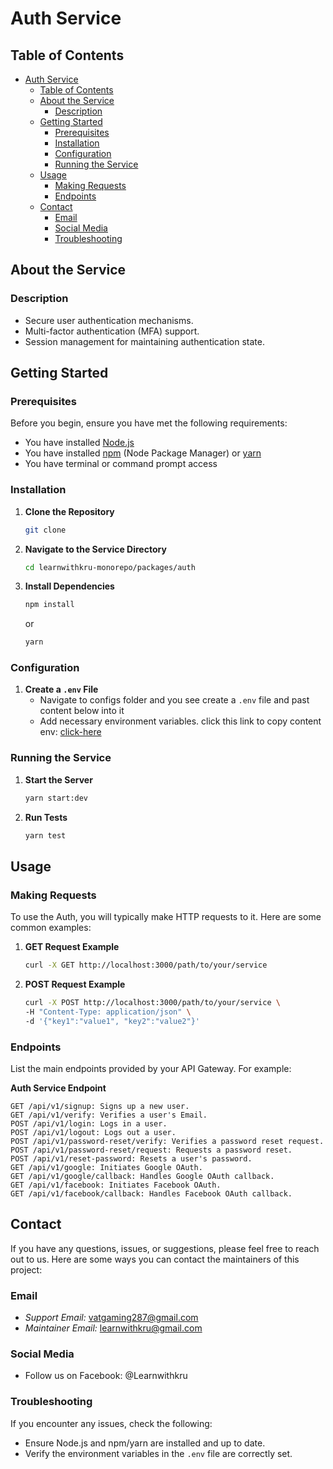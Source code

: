 # Auth Service

## Table of Contents
- [Auth Service](#auth-service)
  - [Table of Contents](#table-of-contents)
  - [About the Service](#about-the-service)
    - [Description](#description)
  - [Getting Started](#getting-started)
    - [Prerequisites](#prerequisites)
    - [Installation](#installation)
    - [Configuration](#configuration)
    - [Running the Service](#running-the-service)
  - [Usage](#usage)
    - [Making Requests](#making-requests)
    - [Endpoints](#endpoints)
  - [Contact](#contact)
    - [Email](#email)
    - [Social Media](#social-media)
    - [Troubleshooting](#troubleshooting)

## About the Service

### Description
- Secure user authentication mechanisms.
- Multi-factor authentication (MFA) support.
- Session management for maintaining authentication state.

## Getting Started

### Prerequisites
Before you begin, ensure you have met the following requirements:
- You have installed [Node.js](https://nodejs.org/)
- You have installed [npm](https://www.npmjs.com/get-npm) (Node Package Manager) or [yarn](https://yarnpkg.com/)
- You have terminal or command prompt access

### Installation
1. **Clone the Repository**
    ```sh
    git clone 
    ```
2. **Navigate to the Service Directory**
    ```sh
    cd learnwithkru-monorepo/packages/auth
    ```
3. **Install Dependencies**
    ```sh
    npm install
    ```
    or
    ```sh
    yarn
    ```

### Configuration
1. **Create a `.env` File**
    - Navigate to configs folder and you see create a `.env` file and past content below into it
    - Add necessary environment variables. click this link to copy content env:
  [click-here](https://www.notion.so/Auth-Envaironment-content-36595d9726b748ddb00684f11a3c6b98?pvs=4)
       
### Running the Service
1. **Start the Server**
    ```sh
    yarn start:dev
    ```
2. **Run Tests**
    ```sh
    yarn test
    ```
## Usage

### Making Requests
To use the Auth, you will typically make HTTP requests to it. Here are some common examples:

1. **GET Request Example**
    ```sh
    curl -X GET http://localhost:3000/path/to/your/service
    ```

2. **POST Request Example**
    ```sh
    curl -X POST http://localhost:3000/path/to/your/service \
    -H "Content-Type: application/json" \
    -d '{"key1":"value1", "key2":"value2"}'
    ```

### Endpoints
List the main endpoints provided by your API Gateway. For example:

 **Auth Service Endpoint**
```
GET /api/v1/signup: Signs up a new user.
GET /api/v1/verify: Verifies a user's Email.
POST /api/v1/login: Logs in a user.
POST /api/v1/logout: Logs out a user.
POST /api/v1/password-reset/verify: Verifies a password reset request.
POST /api/v1/password-reset/request: Requests a password reset.
POST /api/v1/reset-password: Resets a user's password.
GET /api/v1/google: Initiates Google OAuth.
GET /api/v1/google/callback: Handles Google OAuth callback.
GET /api/v1/facebook: Initiates Facebook OAuth.
GET /api/v1/facebook/callback: Handles Facebook OAuth callback.
```

## Contact

If you have any questions, issues, or suggestions, please feel free to reach out to us. Here are some ways you can contact the maintainers of this project:

### Email
- *Support Email:* [vatgaming287@gmail.com](mailto:vatgaming287@gmail.com)
- *Maintainer Email:* [learnwithkru@gmail.com](mailto:learnwithkru@gmail.com)

### Social Media
- Follow us on Facebook: @Learnwithkru
### Troubleshooting
If you encounter any issues, check the following:
- Ensure Node.js and npm/yarn are installed and up to date.
- Verify the environment variables in the `.env` file are correctly set.